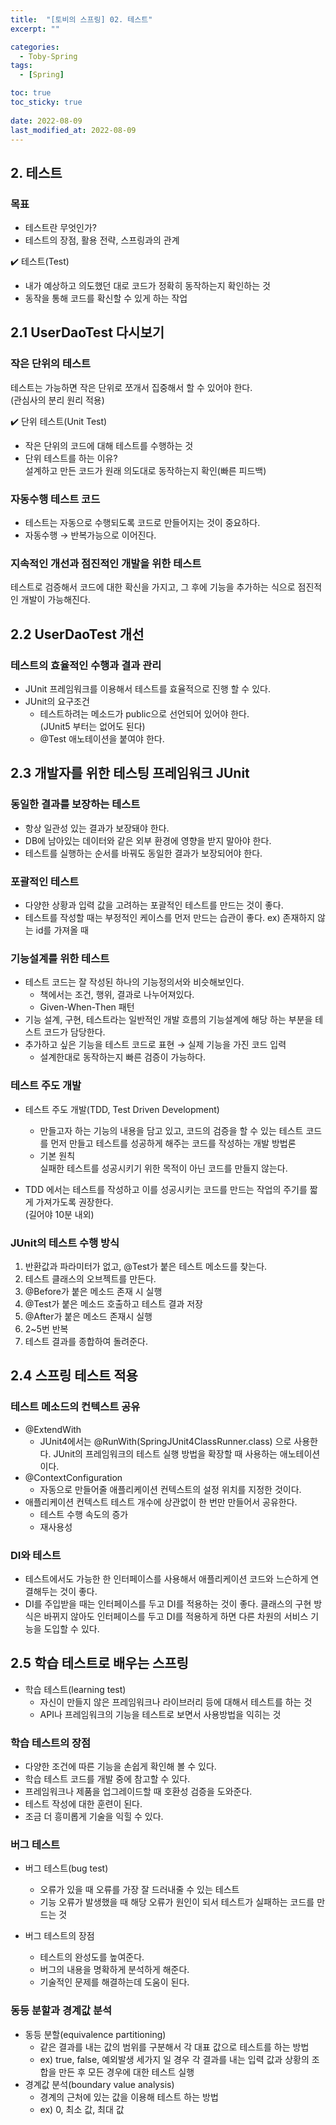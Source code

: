 ```yaml
---
title:  "[토비의 스프링] 02. 테스트"
excerpt: ""

categories:
  - Toby-Spring
tags:
  - [Spring]

toc: true
toc_sticky: true
 
date: 2022-08-09
last_modified_at: 2022-08-09
---
```


## 2. 테스트
### 목표
- 테스트란 무엇인가?
- 테스트의 장점, 활용 전략, 스프링과의 관계<br>

✔️ 테스트(Test)<br>
   - 내가 예상하고 의도했던 대로 코드가 정확히 동작하는지 확인하는 것<br>
   - 동작을 통해 코드를 확신할 수 있게 하는 작업

## 2.1 UserDaoTest 다시보기
### 작은 단위의 테스트
테스트는 가능하면 작은 단위로 쪼개서 집중해서 할 수 있어야 한다.<br>
(관심사의 분리 원리 적용)<br>

✔️ 단위 테스트(Unit Test)<br>
   - 작은 단위의 코드에 대해 테스트를 수행하는 것<br>
   - 단위 테스트를 하는 이유?<br>
     설계하고 만든 코드가 원래 의도대로 동작하는지 확인(빠른 피드백)

### 자동수행 테스트 코드
- 테스트는 자동으로 수행되도록 코드로 만들어지는 것이 중요하다.
- 자동수행 → 반복가능으로 이어진다.<br>

### 지속적인 개선과 점진적인 개발을 위한 테스트
테스트로 검증해서 코드에 대한 확신을 가지고, 그 후에 기능을 추가하는 식으로 점진적인 개발이 가능해진다.

## 2.2 UserDaoTest 개선
### 테스트의 효율적인 수행과 결과 관리
- JUnit 프레임워크를 이용해서 테스트를 효율적으로 진행 할 수 있다.
- JUnit의 요구조건
  - 테스트하려는 메소드가 public으로 선언되어 있어야 한다.<br>
    (JUnit5 부터는 없어도 된다)
  - @Test 애노테이션을 붙여야 한다.

## 2.3 개발자를 위한 테스팅 프레임워크 JUnit
### 동일한 결과를 보장하는 테스트
- 항상 일관성 있는 결과가 보장돼야 한다.
- DB에 남아있는 데이터와 같은 외부 환경에 영향을 받지 말아야 한다.
- 테스트를 실행하는 순서를 바꿔도 동일한 결과가 보장되어야 한다.

### 포괄적인 테스트
- 다양한 상황과 입력 값을 고려하는 포괄적인 테스트를 만드는 것이 좋다.
- 테스트를 작성할 때는 부정적인 케이스를 먼저 만드는 습관이 좋다.
  ex) 존재하지 않는 id를 가져올 때

### 기능설계를 위한 테스트
- 테스트 코드는 잘 작성된 하나의 기능정의서와 비슷해보인다.
  - 책에서는 조건, 행위, 결과로 나누어져있다.
  - Given-When-Then 패턴
- 기능 설계, 구현, 테스트라는 일반적인 개발 흐름의 기능설계에 해당 하는 부분을 테스트 코드가 담당한다.
- 추가하고 싶은 기능을 테스트 코드로 표현 → 실제 기능을 가진 코드 입력
  - 설계한대로 동작하는지 빠른 검증이 가능하다.

### 테스트 주도 개발
- 테스트 주도 개발(TDD, Test Driven Development)<br>
  - 만들고자 하는 기능의 내용을 담고 있고, 코드의 검증을 할 수 있는 테스트 코드를 먼저 만들고 테스트를 성공하게 해주는 코드를 작성하는 개발 방법론<br>
  - 기본 원칙<br>
    실패한 테스트를 성공시키기 위한 목적이 아닌 코드를 만들지 않는다.<br>

- TDD 에서는 테스트를 작성하고 이를 성공시키는 코드를 만드는 작업의 주기를 짧게 가져가도록 권장한다.<br>
  (길어야 10분 내외)

### JUnit의 테스트 수행 방식
1. 반환값과 파라미터가 없고, @Test가 붙은 테스트 메소드를 찾는다.
2. 테스트 클래스의 오브젝트를 만든다.
3. @Before가 붙은 메소드 존재 시 실행
4. @Test가 붙은 메소드 호출하고 테스트 결과 저장
5. @After가 붙은 메소드 존재시 실행
6. 2~5번 반복
7. 테스트 결과를 종합하여 돌려준다.

## 2.4 스프링 테스트 적용
### 테스트 메소드의 컨텍스트 공유
- @ExtendWith
  - JUnit4에서는 @RunWith(SpringJUnit4ClassRunner.class) 으로 사용한다.
    JUnit의 프레임워크의 테스트 실행 방법을 확장할 때 사용하는 애노테이션이다.
- @ContextConfiguration
  - 자동으로 만들어줄 애플리케이션 컨텍스트의 설정 위치를 지정한 것이다.
- 애플리케이션 컨텍스트 테스트 개수에 상관없이 한 번만 만들어서 공유한다.
  - 테스트 수행 속도의 증가
  - 재사용성

### DI와 테스트
- 테스트에서도 가능한 한 인터페이스를 사용해서 애플리케이션 코드와 느슨하게 연결해두는 것이 좋다.
- DI를 주입받을 때는 인터페이스를 두고 DI를 적용하는 것이 좋다.
  클래스의 구현 방식은 바뀌지 않아도 인터페이스를 두고 DI를 적용하게 하면 다른 차원의 서비스 기능을 도입할 수 있다.

## 2.5 학습 테스트로 배우는 스프링
- 학습 테스트(learning test)
  - 자신이 만들지 않은 프레임워크나 라이브러리 등에 대해서 테스트를 하는 것
  - API나 프레임워크의 기능을 테스트로 보면서 사용방법을 익히는 것

### 학습 테스트의 장점
- 다양한 조건에 따른 기능을 손쉽게 확인해 볼 수 있다.
- 학습 테스트 코드를 개발 중에 참고할 수 있다.
- 프레임워크나 제품을 업그레이드할 때 호환성 검증을 도와준다.
- 테스트 작성에 대한 훈련이 된다.
- 조금 더 흥미롭게 기술을 익힐 수 있다.

### 버그 테스트
- 버그 테스트(bug test)
  - 오류가 있을 때 오류를 가장 잘 드러내줄 수 있는 테스트
  - 기능 오류가 발생했을 때 해당 오류가 원인이 되서 테스트가 실패하는 코드를 만드는 것

- 버그 테스트의 장점
  - 테스트의 완성도를 높여준다.
  - 버그의 내용을 명확하게 분석하게 해준다.
  - 기술적인 문제를 해결하는데 도움이 된다.

### 동등 분할과 경계값 분석
- 동등 분할(equivalence partitioning)
  - 같은 결과를 내는 값의 범위를 구분해서 각 대표 값으로 테스트를 하는 방법
  - ex) true, false, 예외발생 세가지 일 경우 각 결과를 내는 입력 값과 상황의 조합을 만든 후 모든 경우에 대한 테스트 실행
- 경계값 분석(boundary value analysis)
  - 경계의 근처에 있는 값을 이용해 테스트 하는 방법
  - ex) 0, 최소 값, 최대 값